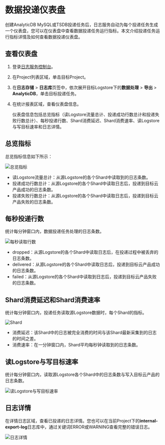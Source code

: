 # 数据投递仪表盘

创建AnalyticDB MySQL或TSDB投递任务后，日志服务自动为每个投递任务生成一个仪表盘，您可以在仪表盘中查看数据投递任务运行指标。本文介绍投递任务运行指标详情及如何查看数据投递仪表盘。

## 查看仪表盘

1.  登录[日志服务控制台](https://sls.console.aliyun.com)。

2.  在Project列表区域，单击目标Project。

3.  在**日志存储** \> **日志库**页签中，依次展开目标Logstore下的**数据处理** \> **导出** \> **AnalyticDB**，单击目标投递任务。

4.  在统计报表区域，查看仪表盘信息。

    仪表盘信息包括总览指标（读Logstore流量总计、投递成功行数总计和投递失败行数总计）、每秒投递行数、Shard消费延迟、Shard消费速率、读Logstore与写目标速率和日志详情。


## 总览指标

总览指标信息如下所示：

![总览指标](https://static-aliyun-doc.oss-cn-hangzhou.aliyuncs.com/assets/img/zh-CN/0479744061/p179066.png)

-   读Logstore流量总计：从源Logstore的各个Shard中读取到的日志条数。
-   投递成功行数总计：从源Logstore的各个Shard中读取日志后，投递到目标云产品成功的日志条数。
-   投递失败行数总计：从源Logstore的各个Shard中读取日志后，投递到目标云产品失败的日志条数。

## 每秒投递行数

统计每分钟窗口内，数据投递任务处理的日志条数。

![每秒读取行数](https://static-aliyun-doc.oss-cn-hangzhou.aliyuncs.com/assets/img/zh-CN/0479744061/p179067.png)

-   dropped：从源Logstore的各个Shard中读取日志后，在投递过程中被丢弃的日志条数。
-   delivered：从源Logstore的各个Shard中读取日志后，投递到目标云产品成功的日志条数。
-   failed：从源Logstore的各个Shard中读取到日志后，投递到目标云产品失败的日志条数。

## Shard消费延迟和Shard消费速率

统计每分钟窗口内，投递任务读取源Logstore数据时，每个Shard的指标。

![Shard](https://static-aliyun-doc.oss-cn-hangzhou.aliyuncs.com/assets/img/zh-CN/1479744061/p179069.png)

-   消费延迟：该Shard中的日志被完全消费的时间与该Shard最新采集到的日志的时间之差。
-   消费速率：在一分钟窗口内，Shard平均每秒钟读取到的日志条数。

## 读Logstore与写目标速率

统计每分钟窗口内，读取源Logstore各个Shard中的日志条数与写入目标云产品的日志条数。

![读Logstore与写目标速率](https://static-aliyun-doc.oss-cn-hangzhou.aliyuncs.com/assets/img/zh-CN/1479744061/p179071.png)

## 日志详情

在详情日志区域，查看已投递的日志详情。您也可以在当前Project下的**internal-export-log**日志库中，通过关键词ERROR或WARNING查看完整的错误日志。

![日志详情](https://static-aliyun-doc.oss-cn-hangzhou.aliyuncs.com/assets/img/zh-CN/1479744061/p179072.png)

